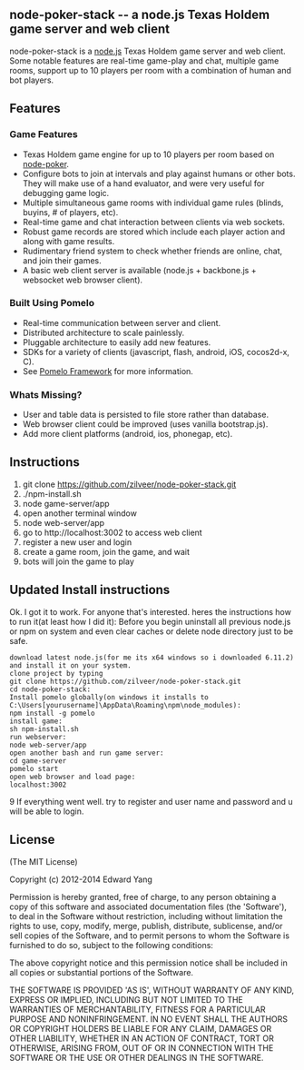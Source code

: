 ## node-poker-stack -- a node.js Texas Holdem game server and web client

node-poker-stack is a [node.js](http://nodejs.org) Texas Holdem game server and web client. Some notable features
are real-time game-play and chat, multiple game rooms, support up to 10 players per room with a combination
of human and bot players.

## Features

### Game Features

* Texas Holdem game engine for up to 10 players per room based on [node-poker](https://github.com/mjhbell/node-poker).
* Configure bots to join at intervals and play against humans or other bots. They will make use of a hand evaluator, and were very useful for debugging game logic.
* Multiple simultaneous game rooms with individual game rules (blinds, buyins, # of players, etc).
* Real-time game and chat interaction between clients via web sockets.
* Robust game records are stored which include each player action and along with game results.
* Rudimentary friend system to check whether friends are online, chat, and join their games.
* A basic web client server is available (node.js + backbone.js + websocket web browser client).

### Built Using Pomelo

* Real-time communication between server and client.
* Distributed architecture to scale painlessly.
* Pluggable architecture to easily add new features.
* SDKs for a variety of clients (javascript, flash, android, iOS, cocos2d-x, C).
* See [Pomelo Framework](http://github.com/NetEase/pomelo) for more information.

### Whats Missing?

* User and table data is persisted to file store rather than database.
* Web browser client could be improved (uses vanilla bootstrap.js).
* Add more client platforms (android, ios, phonegap, etc).

## Instructions

1. git clone https://github.com/zilveer/node-poker-stack.git
2. ./npm-install.sh
3. node game-server/app
4. open another terminal window
5. node web-server/app
6. go to http://localhost:3002 to access web client
7. register a new user and login
8. create a game room, join the game, and wait
9. bots will join the game to play

## Updated Install instructions
Ok. I got it to work. For anyone that's interested. heres the instructions how to run it(at least how I did it):
Before you begin uninstall all previous node.js or npm on system and even clear caches or delete node directory just to be safe.

    download latest node.js(for me its x64 windows so i downloaded 6.11.2) and install it on your system.
    clone project by typing
    git clone https://github.com/zilveer/node-poker-stack.git
    cd node-poker-stack:
    Install pomelo globally(on windows it installs to C:\Users[yourusername]\AppData\Roaming\npm\node_modules):
    npm install -g pomelo
    install game:
    sh npm-install.sh
    run webserver:
    node web-server/app
    open another bash and run game server:
    cd game-server
    pomelo start
    open web browser and load page:
    localhost:3002

9 If everything went well. try to register and user name and password and u will be able to login.

## License

(The MIT License)

Copyright (c) 2012-2014 Edward Yang

Permission is hereby granted, free of charge, to any person obtaining
a copy of this software and associated documentation files (the
'Software'), to deal in the Software without restriction, including
without limitation the rights to use, copy, modify, merge, publish,
distribute, sublicense, and/or sell copies of the Software, and to
permit persons to whom the Software is furnished to do so, subject to
the following conditions:

The above copyright notice and this permission notice shall be
included in all copies or substantial portions of the Software.

THE SOFTWARE IS PROVIDED 'AS IS', WITHOUT WARRANTY OF ANY KIND,
EXPRESS OR IMPLIED, INCLUDING BUT NOT LIMITED TO THE WARRANTIES OF
MERCHANTABILITY, FITNESS FOR A PARTICULAR PURPOSE AND NONINFRINGEMENT.
IN NO EVENT SHALL THE AUTHORS OR COPYRIGHT HOLDERS BE LIABLE FOR ANY
CLAIM, DAMAGES OR OTHER LIABILITY, WHETHER IN AN ACTION OF CONTRACT,
TORT OR OTHERWISE, ARISING FROM, OUT OF OR IN CONNECTION WITH THE
SOFTWARE OR THE USE OR OTHER DEALINGS IN THE SOFTWARE.
